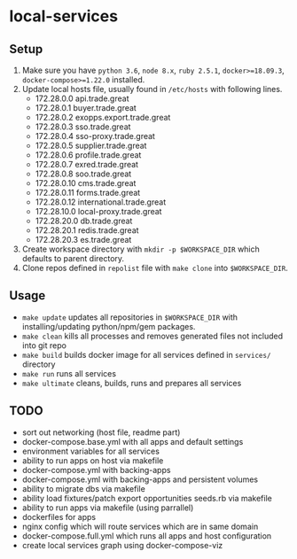 # local-services

## Setup

1. Make sure you have `python 3.6`, `node 8.x`, `ruby 2.5.1`, `docker>=18.09.3`, `docker-compose>=1.22.0` installed.
2. Update local hosts file, usually found in `/etc/hosts` with following lines.
    - 172.28.0.0      api.trade.great
    - 172.28.0.1      buyer.trade.great
    - 172.28.0.2      exopps.export.trade.great
    - 172.28.0.3      sso.trade.great
    - 172.28.0.4      sso-proxy.trade.great
    - 172.28.0.5      supplier.trade.great
    - 172.28.0.6      profile.trade.great
    - 172.28.0.7      exred.trade.great
    - 172.28.0.8      soo.trade.great
    - 172.28.0.10     cms.trade.great
    - 172.28.0.11     forms.trade.great
    - 172.28.0.12     international.trade.great
    - 172.28.10.0     local-proxy.trade.great
    - 172.28.20.0     db.trade.great
    - 172.28.20.1     redis.trade.great
    - 172.28.20.3     es.trade.great
3. Create workspace directory with `mkdir -p $WORKSPACE_DIR` which defaults to parent directory.
4. Clone repos defined in `repolist` file with `make clone` into `$WORKSPACE_DIR`.

## Usage

- `make update` updates all repositories in `$WORKSPACE_DIR` with installing/updating python/npm/gem packages.
- `make clean` kills all processes and removes generated files not included into git repo
- `make build` builds docker image for all services defined in `services/` directory
- `make run` runs all services
- `make ultimate` cleans, builds, runs and prepares all services

## TODO

- sort out networking (host file, readme part)
- docker-compose.base.yml with all apps and default settings
- environment variables for all services
- ability to run apps on host via makefile
- docker-compose.yml with backing-apps
- docker-compose.yml with backing-apps and persistent volumes
- ability to migrate dbs via makefile
- ability load fixtures/patch export opportunities seeds.rb via makefile
- ability to run apps via makefile (using parrallel)
- dockerfiles for apps
- nginx config which will route services which are in same domain
- docker-compose.full.yml which runs all apps and host configuration
- create local services graph using docker-compose-viz
